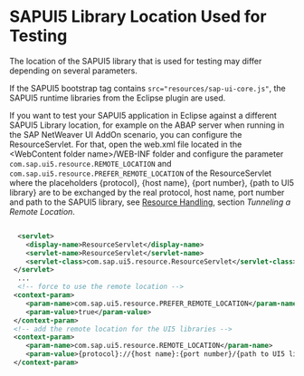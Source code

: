 <!-- loio61ee9ed2369f4764a6d713abcf73afc1 -->

# SAPUI5 Library Location Used for Testing

The location of the SAPUI5 library that is used for testing may differ depending on several parameters.

If the SAPUI5 bootstrap tag contains `src="resources/sap-ui-core.js"`, the SAPUI5 runtime libraries from the Eclipse plugin are used.

If you want to test your SAPUI5 application in Eclipse against a different SAPUI5 Library location, for example on the ABAP server when running in the SAP NetWeaver UI AddOn scenario, you can configure the ResourceServlet. For that, open the web.xml file located in the <WebContent folder name\>/WEB-INF folder and configure the parameter `com.sap.ui5.resource.REMOTE_LOCATION` and `com.sap.ui5.resource.PREFER_REMOTE_LOCATION` of the ResourceServlet where the placeholders \{protocol\}, \{host name\}, \{port number\}, \{path to UI5 library\} are to be exchanged by the real protocol, host name, port number and path to the SAPUI5 library, see [Resource Handling](resource-handling-modularization-and-localization-91f2b4d.md), section *Tunneling a Remote Location*.

```xml

  <servlet>
    <display-name>ResourceServlet</display-name>
    <servlet-name>ResourceServlet</servlet-name>
    <servlet-class>com.sap.ui5.resource.ResourceServlet</servlet-class>
 </servlet>
  ...
  <!-- force to use the remote location -->
 <context-param>
    <param-name>com.sap.ui5.resource.PREFER_REMOTE_LOCATION</param-name>
    <param-value>true</param-value>
 </context-param>
 <!-- add the remote location for the UI5 libraries -->
 <context-param>
    <param-name>com.sap.ui5.resource.REMOTE_LOCATION</param-name>
    <param-value>{protocol}://{host name}:{port number}/{path to UI5 library}</param-value>
 </context-param>
```

